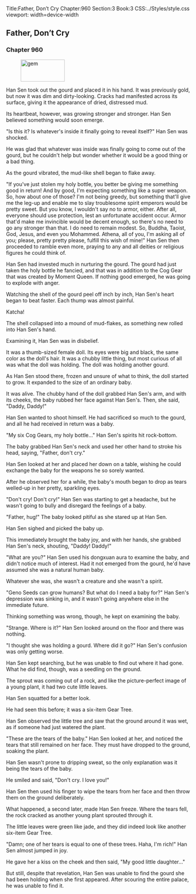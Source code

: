 Title:Father, Don’t Cry 
Chapter:960 
Section:3 
Book:3 
CSS:../Styles/style.css 
viewport: width=device-width
  
## Father, Don’t Cry
### Chapter 960 
<figure>
	<img src="../Images/gem.gif" alt="gem" id="gem" width="120" height="60" />
</figure>
  

  
  Han Sen took out the gourd and placed it in his hand. It was previously gold, but now it was dim and dirty-looking. Cracks had manifested across its surface, giving it the appearance of dried, distressed mud.

Its heartbeat, however, was growing stronger and stronger. Han Sen believed something would soon emerge.

"Is this it? Is whatever's inside it finally going to reveal itself?" Han Sen was shocked.

He was glad that whatever was inside was finally going to come out of the gourd, but he couldn't help but wonder whether it would be a good thing or a bad thing.

As the gourd vibrated, the mud-like shell began to flake away.

"If you've just stolen my holy bottle, you better be giving me something good in return! And by good, I'm expecting something like a super weapon. So, how about one of those? I'm not being greedy, but something that'll give me the leg-up and enable me to slay troublesome spirit emperors would be pretty sweet. But you know, I wouldn't say no to armor, either. After all, everyone should use protection, lest an unfortunate accident occur. Armor that'd make me invincible would be decent enough, so there's no need to go any stronger than that. I do need to remain modest. So, Buddha, Taoist, God, Jesus, and even you Mohammed. Athena, all of you, I'm asking all of you; please, pretty pretty please, fulfill this wish of mine!" Han Sen then proceeded to ramble even more, praying to any and all deities or religious figures he could think of.

Han Sen had invested much in nurturing the gourd. The gourd had just taken the holy bottle he fancied, and that was in addition to the Cog Gear that was created by Moment Queen. If nothing good emerged, he was going to explode with anger.

Watching the shell of the gourd peel off inch by inch, Han Sen's heart began to beat faster. Each thump was almost painful.

Katcha!

The shell collapsed into a mound of mud-flakes, as something new rolled into Han Sen's hand.

Examining it, Han Sen was in disbelief.

It was a thumb-sized female doll. Its eyes were big and black, the same color as the doll's hair. It was a chubby little thing, but most curious of all was what the doll was holding. The doll was holding another gourd.

As Han Sen stood there, frozen and unsure of what to think, the doll started to grow. It expanded to the size of an ordinary baby.

It was alive. The chubby hand of the doll grabbed Han Sen's arm, and with its cheeks, the baby rubbed her face against Han Sen's. Then, she said, "Daddy, Daddy!"

Han Sen wanted to shoot himself. He had sacrificed so much to the gourd, and all he had received in return was a baby.

"My six Cog Gears, my holy bottle..." Han Sen's spirits hit rock-bottom.

The baby grabbed Han Sen's neck and used her other hand to stroke his head, saying, "Father, don't cry."

Han Sen looked at her and placed her down on a table, wishing he could exchange the baby for the weapons he so sorely wanted.

After he observed her for a while, the baby's mouth began to drop as tears welled-up in her pretty, sparkling eyes.

"Don't cry! Don't cry!" Han Sen was starting to get a headache, but he wasn't going to bully and disregard the feelings of a baby.

"Father, hug!" The baby looked pitiful as she stared up at Han Sen.

Han Sen sighed and picked the baby up.

This immediately brought the baby joy, and with her hands, she grabbed Han Sen's neck, shouting, "Daddy! Daddy!"

"What are you?" Han Sen used his dongxuan aura to examine the baby, and didn't notice much of interest. Had it not emerged from the gourd, he'd have assumed she was a natural human baby.

Whatever she was, she wasn't a creature and she wasn't a spirit.

"Geno Seeds can grow humans? But what do I need a baby for?" Han Sen's depression was sinking in, and it wasn't going anywhere else in the immediate future.

Thinking something was wrong, though, he kept on examining the baby.

"Strange. Where is it?" Han Sen looked around on the floor and there was nothing.

"I thought she was holding a gourd. Where did it go?" Han Sen's confusion was only getting worse.

Han Sen kept searching, but he was unable to find out where it had gone. What he did find, though, was a seedling on the ground.

The sprout was coming out of a rock, and like the picture-perfect image of a young plant, it had two cute little leaves.

Han Sen squatted for a better look.

He had seen this before; it was a six-item Gear Tree.

Han Sen observed the little tree and saw that the ground around it was wet, as if someone had just watered the plant.

"These are the tears of the baby." Han Sen looked at her, and noticed the tears that still remained on her face. They must have dropped to the ground, soaking the plant.

Han Sen wasn't prone to dripping sweat, so the only explanation was it being the tears of the baby.

He smiled and said, "Don't cry. I love you!"

Han Sen then used his finger to wipe the tears from her face and then throw them on the ground deliberately.

What happened, a second later, made Han Sen freeze. Where the tears fell, the rock cracked as another young plant sprouted through it.

The little leaves were green like jade, and they did indeed look like another six-item Gear Tree.

"Damn; one of her tears is equal to one of these trees. Haha, I'm rich!" Han Sen almost jumped in joy.

He gave her a kiss on the cheek and then said, "My good little daughter..."

But still, despite that revelation, Han Sen was unable to find the gourd she had been holding when she first appeared. After scouring the entire palace, he was unable to find it.
